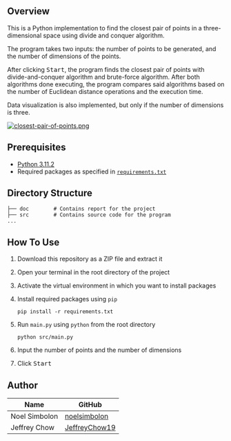 ## Overview

This is a Python implementation to find the closest pair of points in a three-dimensional space using divide and conquer
algorithm.

The program takes two inputs: the number of points to be generated, and the number of dimensions of the points.

After clicking <kbd>Start</kbd>, the program finds the closest pair of points with divide-and-conquer algorithm and
brute-force algorithm. After both algorithms done executing, the program compares said algorithms based on the number
of Euclidean distance operations and the execution time.

Data visualization is also implemented, but only if the number of dimensions is three.

[![closest-pair-of-points.png](https://i.postimg.cc/Hkj9B71S/closest-pair-of-points.png)](https://postimg.cc/9D59f0MT)

## Prerequisites

- [Python 3.11.2](https://www.python.org/downloads/release/python-3112/)
- Required packages as specified
  in [`requirements.txt`](https://github.com/noelsimbolon/Tucil2_13521046_13521096/blob/main/requirements.txt)

## Directory Structure

```
├── doc        # Contains report for the project
├── src        # Contains source code for the program
...
```

## How To Use

1. Download this repository as a ZIP file and extract it
2. Open your terminal in the root directory of the project
3. Activate the virtual environment in which you want to install packages
4. Install required packages using `pip`

   ```shell
   pip install -r requirements.txt
   ```
5. Run `main.py` using `python` from the root directory

    ```shell
    python src/main.py
    ```
6. Input the number of points and the number of dimensions
7. Click <kbd>Start</kbd>

## Author

| Name             | GitHub                                            |
|------------------|---------------------------------------------------|
| Noel Simbolon    | [noelsimbolon](https://github.com/noelsimbolon)   |
| Jeffrey Chow     | [JeffreyChow19](https://github.com/JeffreyChow19) |